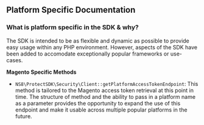 ## Platform Specific Documentation

### What is platform specific in the SDK & why?
The SDK is intended to be as flexible and dynamic as possible to provide easy usage within any PHP environment. However, aspects of the SDK have been added to accomodate exceptionally popular frameworks or use-cases.

**Magento Specific Methods**
* `NS8\ProtectSDK\Security\Client::getPlatformAccessTokenEndpoint`: This method is tailored to the Magento access token retrieval at this point in time. The structure of method and the ability to pass in a platform name as a parameter provides the opportunity to expand the use of this endpoint and make it usable across multiple popular platforms in the future.
